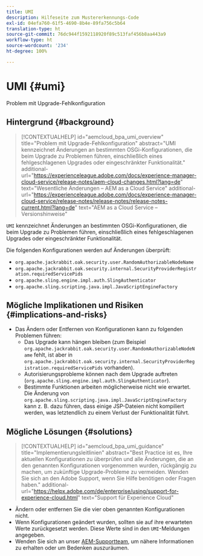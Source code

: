 ```yaml
---
title: UMI
description: Hilfeseite zum Mustererkennungs-Code
exl-id: 04efa760-61f5-4690-8b4e-89fa756c5b64
translation-type: ht
source-git-commit: 76dc944f1592118920f89c513faf456b8aa443a9
workflow-type: ht
source-wordcount: '234'
ht-degree: 100%

---
```


# UMI {#umi}

Problem mit Upgrade-Fehlkonfiguration

## Hintergrund {#background}

>[!CONTEXTUALHELP]
>id="aemcloud_bpa_umi_overview"
>title="Problem mit Upgrade-Fehlkonfiguration"
>abstract="UMI kennzeichnet Änderungen an bestimmten OSGi-Konfigurationen, die beim Upgrade zu Problemen führen, einschließlich eines fehlgeschlagenen Upgrades oder eingeschränkter Funktionalität."
>additional-url="https://experienceleague.adobe.com/docs/experience-manager-cloud-service/release-notes/aem-cloud-changes.html?lang=de" text="Wesentliche Änderungen – AEM as a Cloud Service"
>additional-url="https://experienceleague.adobe.com/docs/experience-manager-cloud-service/release-notes/release-notes/release-notes-current.html?lang=de" text="AEM as a Cloud Service – Versionshinweise"

`UMI` kennzeichnet Änderungen an bestimmten OSGi-Konfigurationen, die beim Upgrade zu Problemen führen, einschließlich eines fehlgeschlagenen Upgrades oder eingeschränkter Funktionalität.

Die folgenden Konfigurationen werden auf Änderungen überprüft:
* `org.apache.jackrabbit.oak.security.user.RandomAuthorizableNodeName`
* `org.apache.jackrabbit.oak.security.internal.SecurityProviderRegistration.requiredServicePids`
* `org.apache.sling.engine.impl.auth.SlingAuthenticator`
* `org.apache.sling.scripting.java.impl.JavaScriptEngineFactory`

## Mögliche Implikationen und Risiken {#implications-and-risks}

* Das Ändern oder Entfernen von Konfigurationen kann zu folgenden Problemen führen:
   * Das Upgrade kann hängen bleiben (zum Beispiel `org.apache.jackrabbit.oak.security.user.RandomAuthorizableNodeName` fehlt, ist aber in `org.apache.jackrabbit.oak.security.internal.SecurityProviderRegistration.requiredServicePids` vorhanden).
   * Autorisierungsprobleme können nach dem Upgrade auftreten (`org.apache.sling.engine.impl.auth.SlingAuthenticator`).
   * Bestimmte Funktionen arbeiten möglicherweise nicht wie erwartet. Die Änderung von `org.apache.sling.scripting.java.impl.JavaScriptEngineFactory` kann z. B. dazu führen, dass einige JSP-Dateien nicht kompiliert werden, was letztendlich zu einem Verlust der Funktionalität führt.

## Mögliche Lösungen {#solutions}

>[!CONTEXTUALHELP]
>id="aemcloud_bpa_umi_guidance"
>title="Implementierungsleitlinien"
>abstract="Best Practice ist es, Ihre aktuellen Konfigurationen zu überprüfen und alle Änderungen, die an den genannten Konfigurationen vorgenommen wurden, rückgängig zu machen, um zukünftige Upgrade-Probleme zu vermeiden. Wenden Sie sich an den Adobe Support, wenn Sie Hilfe benötigen oder Fragen haben."
>additional-url="https://helpx.adobe.com/de/enterprise/using/support-for-experience-cloud.html" text="Support für Experience Cloud"

* Ändern oder entfernen Sie die vier oben genannten Konfigurationen nicht.
* Wenn Konfigurationen geändert wurden, sollten sie auf ihre erwarteten Werte zurückgesetzt werden. Diese Werte sind in den `UMI`-Meldungen angegeben.
* Wenden Sie sich an unser [AEM-Supportteam](https://helpx.adobe.com/de/enterprise/using/support-for-experience-cloud.html), um nähere Informationen zu erhalten oder um Bedenken auszuräumen.
